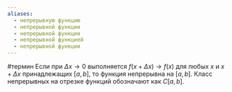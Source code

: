 ```yaml
---
aliases:
  - непрерывную функцию
  - непрерывной функции
  - непрерывной функции
  - непрерывной функцией
  - непрерывной функции
---
```

#термин 
Если при $\Delta x \to 0$ выполняется $f(x + \Delta x) \to f(x)$ для любых $x$ и $x + \Delta x$ принадлежащих $[a,b]$, то функция непрерывна на $[a,b]$. Класс непрерывных на отрезке функций обозначают как $C[a,b]$.